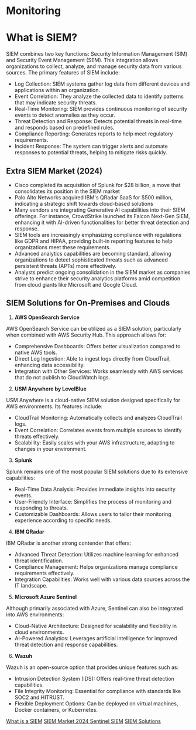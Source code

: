 # Monitoring
# What is SIEM?
SIEM combines two key functions: Security Information Management (SIM) and Security Event Management (SEM). This integration allows organizations to collect, analyze, and manage security data from various sources. The primary features of SIEM include:
*  Log Collection: SIEM systems gather log data from different devices and applications within an organization.
*  Event Correlation: They analyze the collected data to identify patterns that may indicate security threats.
*  Real-Time Monitoring: SIEM provides continuous monitoring of security events to detect anomalies as they occur.
*  Threat Detection and Response: Detects potential threats in real-time and responds based on predefined rules.
*  Compliance Reporting: Generates reports to help meet regulatory requirements.
*  Incident Response: The system can trigger alerts and automate responses to potential threats, helping to mitigate risks quickly.
## Extra SIEM Market (2024)
*  Cisco completed its acquisition of Splunk for $28 billion, a move that consolidates its position in the SIEM market
*  Palo Alto Networks acquired IBM's QRadar SaaS for $500 million, indicating a strategic shift towards cloud-based solutions
*  Many vendors are integrating Generative AI capabilities into their SIEM offerings. For instance, CrowdStrike launched its Falcon Next-Gen SIEM, enhancing it with AI-driven functionalities for better threat detection and response.
*  SIEM tools are increasingly emphasizing compliance with regulations like GDPR and HIPAA, providing built-in reporting features to help organizations meet these requirements.
*  Advanced analytics capabilities are becoming standard, allowing organizations to detect sophisticated threats such as advanced persistent threats (APTs) more effectively.
*  Analysts predict ongoing consolidation in the SIEM market as companies strive to enhance their security analytics platforms amid competition from cloud giants like Microsoft and Google Cloud.
## SIEM Solutions for On-Premises and Clouds
1. **AWS OpenSearch Service**
   
AWS OpenSearch Service can be utilized as a SIEM solution, particularly when combined with AWS Security Hub. This approach allows for:
  *  Comprehensive Dashboards: Offers better visualization compared to native AWS tools.
  *  Direct Log Ingestion: Able to ingest logs directly from CloudTrail, enhancing data accessibility.
  *  Integration with Other Services: Works seamlessly with AWS services that do not publish to CloudWatch logs.

2. **USM Anywhere by LevelBlue**
   
USM Anywhere is a cloud-native SIEM solution designed specifically for AWS environments. Its features include:
*  CloudTrail Monitoring: Automatically collects and analyzes CloudTrail logs.
*  Event Correlation: Correlates events from multiple sources to identify threats effectively.
*  Scalability: Easily scales with your AWS infrastructure, adapting to changes in your environment.

3. **Splunk**
   
Splunk remains one of the most popular SIEM solutions due to its extensive capabilities:
*  Real-Time Data Analysis: Provides immediate insights into security events.
*  User-Friendly Interface: Simplifies the process of monitoring and responding to threats.
*  Customizable Dashboards: Allows users to tailor their monitoring experience according to specific needs.

4. **IBM QRadar**
   
IBM QRadar is another strong contender that offers:
* Advanced Threat Detection: Utilizes machine learning for enhanced threat identification.
*  Compliance Management: Helps organizations manage compliance requirements effectively.
*  Integration Capabilities: Works well with various data sources across the IT landscape.

5. **Microsoft Azure Sentinel**
   
Although primarily associated with Azure, Sentinel can also be integrated into AWS environments:
*  Cloud-Native Architecture: Designed for scalability and flexibility in cloud environments.
*  AI-Powered Analytics: Leverages artificial intelligence for improved threat detection and response capabilities.

6. **Wazuh**
   
Wazuh is an open-source option that provides unique features such as:
*   Intrusion Detection System (IDS): Offers real-time threat detection capabilities.
*  File Integrity Monitoring: Essential for compliance with standards like SOC2 and HITRUST.
*  Flexible Deployment Options: Can be deployed on virtual machines, Docker containers, or Kubernetes.


[What is a SIEM](https://www.softwarereviews.com/categories/security-information-and-event-management)
[SIEM Market 2024 ](https://www.crn.com/news/security/2024/10-big-moves-in-the-siem-market-in-2024)
[Sentinel SIEM](https://www.sentinelone.com/cybersecurity-101/data-and-ai/siem-evaluation-checklist/)
[SIEM Solutions](https://www.exabeam.com/explainers/siem-tools/siem-solutions/)
